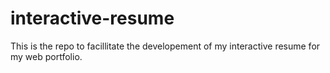 # interactive-resume
This is the repo to facillitate the developement of 
my interactive resume for my web portfolio.
